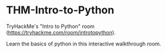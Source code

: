 # THM-Intro-to-Python
TryHackMe's "Intro to Python" room (https://tryhackme.com/room/introtopython).

Learn the basics of python in this interactive walkthrough room.
